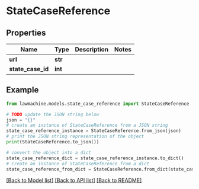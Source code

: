 # StateCaseReference


## Properties

Name | Type | Description | Notes
------------ | ------------- | ------------- | -------------
**url** | **str** |  | 
**state_case_id** | **int** |  | 

## Example

```python
from lawmachine.models.state_case_reference import StateCaseReference

# TODO update the JSON string below
json = "{}"
# create an instance of StateCaseReference from a JSON string
state_case_reference_instance = StateCaseReference.from_json(json)
# print the JSON string representation of the object
print(StateCaseReference.to_json())

# convert the object into a dict
state_case_reference_dict = state_case_reference_instance.to_dict()
# create an instance of StateCaseReference from a dict
state_case_reference_from_dict = StateCaseReference.from_dict(state_case_reference_dict)
```
[[Back to Model list]](../README.md#documentation-for-models) [[Back to API list]](../README.md#documentation-for-api-endpoints) [[Back to README]](../README.md)


